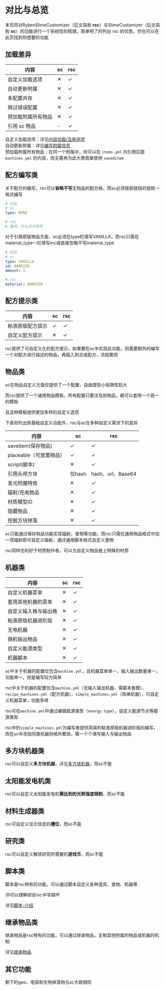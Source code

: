 # 对比与总览

本页将对RykenSlimeCustomizer（后文简称 **rsc**）与SlimeCustomizer（后文简称 **sc**）的功能进行一个系统性的梳理，简单明了的列出 rsc 的优势，你也可以在此页找到你想要的功能

## 加载差异

| 内容 | sc | rsc |
| --- | --- | --- |
| 自定义加载选项 | ✕ | ✓ |
| 自动更新附属 | ✕ | ✓ |
| 多配置共存 | ✕ | ✓ |
| 跳过错误配置 | ✕ | ✓ |
| 预加载附属所有物品 | ✕ | ✓ |
| 引用 sc 物品 | - | ✓ |

自定义加载选项：详见[内容加载/注册选项](file/context-options.md)
<br>自动更新附属：详见[编写附属信息](../addon/learn-to-write-addons-information.md)
<br>预加载附属所有物品：在同一个附属中，你可以在 `items.yml` 内引用后面 `machines.yml` 的内容，而无需再为此大费周章使用 `saveditem`
## 配方编写类

关于配方的编写，rsc可以**省略不写**无物品的配方格，而sc必须按部就班的按统一格式编写

```yaml
# 对比
# sc
type: NONE

# rsc
# 是的，什么也不用写
```

对于引用原版物品方面，sc必须在type栏填写VANILLA，而rsc只需在material_type一栏填写mc或直接忽略不写material_type

```yaml
# 对比
# sc
type: VANILLA
id: BARRIER
amount: 1

# rsc
material: BARRIER
```


## 配方提示类

| 内容 | sc | rsc |
| --- | ----------- | ----------- |
| 粘液原版配方提示 | ✓ | ✓ |
| 自定义配方提示 | ✕ | ✓ |

rsc提供了可自定义化的配方提示，如果要在sc中实现此功能，则需要额外的编写一个对配方进行描述的物品，再插入到合成配方，流程繁琐

## 物品类

sc在物品自定义方面仅提供了一个配置，自由度较小局限性较大

而rsc提供了一个通用物品模板，所有配置只要涉及到物品，都可以套用一个统一的模板

且这种模板提供更加多样的自定义选项

下表将列出除基础自定义功能外，rsc与sc在多种自定义需求下的差异

| 内容 | sc | rsc |
| --- | ----------- | ----------- |
| saveitem(保存物品) | ✓ | ✓ |
| placeable（可放置物品） | ✓ | ✓ |
| script(脚本) | ✕ | ✓ |
| 引用头颅方块 | 仅hash | hash、url、Base64 |
| 发光附魔特效 | ✕ | ✓ |
| 辐射/充电物品 | ✕ | ✓ |
| 材质模型ID | ✕ | ✓ |
| 隐藏物品 | ✕ | ✓ |
| 挖掘方块掉落 | ✕ | ✓ |

sc只能通过保存物品功能实现辐射，食物等功能，而rsc只需在通用物品格式中加一项辐射即可自定义辐射，通过通用脚本格式自定义食物

rsc同样也利好于材质制作者，可以为自定义物品套上特殊的材质

## 机器类

| 内容 | sc | rsc |
| --- | ----------- | ----------- |
| 自定义机器菜单 | ✕ | ✓ |
| 套用其他机器的菜单 | ✕ | ✓ |
| 自定义输入格与输出格 | ✕ | ✓ |
| 粘液原版机器进阶版 | ✕ | ✓ |
| 无电机器 | ✕ | ✓ |
| 随机输出物品 | ✕ | ✓ |
| 自定义能源类型 | ✕ | ✓ |
| 机器脚本 | ✕ | ✓ |

sc中关于机器的配置仅包含`machine.yml`，且机器菜单单一，输入输出数量单一，功能单一，但是编写较为简单

rsc中关于机器的配置包含`machine.yml`（无输入输出机器，需脚本套模）、`recipe_machines.yml`（配方机器）、`simple_machines.yml`（简单机器），可自定义机器菜单，功能多样

rsc可在`machine.yml`中通过编辑能源类型（`energy.type`），自定义能源节点等能源类型

rsc中的`simple_machines.yml`为编写者提供简易的粘液原版机器进阶版的编写，而在sc中添加同类机器则格外繁琐，需一个个填写输入与输出物品

## 多方块机器类

rsc可以自定义**多方块机器**，详见[多方块机器](file/multi-block-machine.md)，而sc不能

## 太阳能发电机类

rsc可以自定义太阳能发电机**需达到的光照强度限制**，而sc不能

## 材料生成器类

rsc可自定义显示信息的**槽位**，而sc不能

## 研究类

rsc可以自定义解锁研究所需要的**游戏币**，而sc不能

## 脚本类

脚本是rsc特有的功能，可以通过脚本自定义各种道具、食物、机器等

*你可以理解成在rsc中写插件*

详见[脚本-介绍](scripts-basic/introduction.md)

## 继承物品类

继承物品是rsc特有的功能，可以通过继承物品，复制其他附属的物品或机器的机制

详见[继承物品](file/supers.md)

## 其它功能

剩下的geo、电容和生物掉落物与sc大致相同
